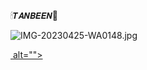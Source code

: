 🕯𝙏𝘼𝙉𝘽𝙀𝙀𝙉🐧

![IMG-20230425-WA0148.jpg](https://user-images.githubusercontent.com/131713491/234157834-c2ca415e-f30f-409e-bd38-81e0ca0a5a5e.jpg)



 <a href="#"><img src="http://readme-typing-svg.herokuapp.com?color=d1fa02&center=true&vCenter=true&multiline=false&lines=🕯𝙏𝘼𝙉𝘽𝙀𝙀𝙉🐧+𝙒𝙝𝙖𝙩𝙨𝙖𝙥𝙥+𝘽𝙊𝙏" alt="">
                    alt="">

